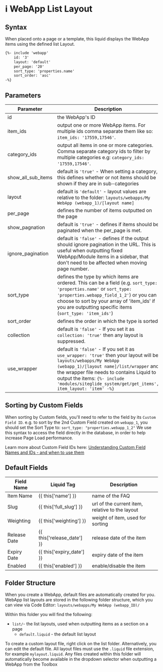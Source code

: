 # ℹ️ WebApp List Layout

## Syntax

When placed onto a page or a template, this liquid displays the WebApp items using the defined list Layout.

```html
{%- include 'webapp'
    id: '3'
    layout: 'default'
    per_page: '20'
    sort_type: 'properties.name'
    sort_order: 'asc' 
-%}
```

## Parameters

| **Parameter**         | **Description**                                                                                                                                                                                                                                                                                              |
| --------------------- | ------------------------------------------------------------------------------------------------------------------------------------------------------------------------------------------------------------------------------------------------------------------------------------------------------------ |
| id                    | the WebApp's ID                                                                                                                                                                                                                                                                                              |
| item\_ids             | output one or more WebApp items. For multiple ids comma separate them like so: `item_ids: '17559,17546'`.                                                                                                                                                                                                    |
| category\_ids         | output all items in one or more categories. Comma separate category ids to filter by multiple categories e.g: `category_ids: '17559,17546'`.                                                                                                                                                                 |
| show\_all\_sub\_items | default is `'true'` - When setting a category, this defines whether or not items should be shown if they are in sub-categories                                                                                                                                                                               |
| layout                | default is `'default'` - layout values are relative to the folder: `layouts/webapps/My WebApp (webapp_1)/[layout name]`                                                                                                                                                                                      |
| per\_page             | defines the number of items outputted on the page                                                                                                                                                                                                                                                            |
| show\_pagnation       | default is `'true'` - defines if items should be paginated when the per\_page is met.                                                                                                                                                                                                                        |
| ignore\_pagination    | default is `'false'` - defines if the output should ignore pagination in the URL. This is useful when outputting fixed WebApp/Module items in a sidebar, that don't need to be affected when moving page number.                                                                                             |
| sort\_type            | defines the type by which items are ordered. This can be a field (e.g. `sort_type: 'properties.name'` or `sort_type: 'properties.webapp_field_1_2'`) or you can choose to sort by your array of 'item\_ids' if you are outputting specific items (`sort_type: 'item_ids'`)                                   |
| sort\_order           | defines the order in which the type is sorted                                                                                                                                                                                                                                                                |
| collection            | default is `'false'` - If you set it as `collection: 'true'` then any layout is suppressed.                                                                                                                                                                                                                  |
| use\_wrapper          | default is `'false'` - If you set it as `use_wrapper: 'true'` then your layout will be `layouts/webapps/My WebApp (webapp_1)/[layout name]/list/wrapper` and the wrapper file needs to contains Liquid to output the items:  `{%- include 'modules/siteglide_system/get/get_items', item_layout: 'item' -%}` |

## Sorting by Custom Fields

When sorting by Custom fields, you'll need to refer to the field by its `Custom Field ID`. e.g. to sort by the 2nd Custom Field created on `webapp_1`, you should set the Sort Type to: `sort_type: "properties.webapp_1_2"` We use this syntax to access the field directly in the database, in order to help increase Page Load performance.

Learn more about Custom Field IDs here: [Understanding Custom Field Names and IDs - and when to use them](https://developers.siteglide.com/understanding-custom-field-names-and-ids)

## Default Fields

| **Field Name** | **Liquid Tag**                 | **Description**                                 |
| -------------- | ------------------------------ | ----------------------------------------------- |
| Item Name      | \{{ this\['name'] \}}          | name of the FAQ                                 |
| Slug           | \{{ this\['full\_slug'] \}}    | url of the current item, relative to the layout |
| Weighting      | \{{ this\['weighting'] \}}     | weight of item, used for sorting                |
| Release Date   | \{{ this\['release\_date'] \}} | release date of the item                        |
| Expiry Date    | \{{ this\['expiry\_date'] \}}  | expiry date of the item                         |
| Enabled        | \{{ this\['enabled'] \}}       | enable/disable the item                         |

## Folder Structure

When you create a WebApp, default files are automatically created for you. WebApp list layouts are stored in the following folder structure, which you can view via Code Editor: `layouts/webapps/My WebApp (webapp_ID)/`

Within this folder you will find the following:

* `list/`- the list layouts, used when outputting items as a section on a page
  * `default.liquid` - the default list layout

To create a custom layout file, right click on the list folder. Alternatively, you can edit the default file. All layout files must use the `.liquid` file extension, for example `mylayout.liquid`. Any files created within this folder will automatically become available in the dropdown selector when outputting a WebApp from the Toolbox
